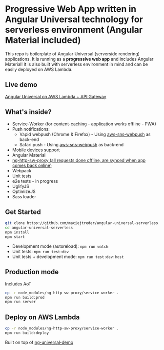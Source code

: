 # Progressive Web App written in Angular Universal technology for serverless environment (Angular Material included)
This repo is boilerplate of Angular Universal (serverside rendering) applications.
It is running as a **progressive web app** and includes Angular Material!
It is also built with serverless environment in mind and can be easily deployed on AWS Lambda.

## Live demo
[Angular Universal on AWS Lambda + API Gateway](https://www.angular-universal-serverless.maciejtreder.com)

## What's inside?
* Service-Worker (for content-caching - application works offline - PWA)
* Push notifications:
    * Vapid webpush (Chrome & Firefox) - Using [aws-sns-webpush](https://github.com/maciejtreder/aws-sns-webpush) as back-end
    * Safari push - Using [aws-sns-webpush](https://github.com/maciejtreder/aws-sns-webpush) as back-end
* Mobile devices support
* Angular Material
* [ng-http-sw-proxy (all requests done offline, are synced when app comes back online)](https://github.com/maciejtreder/ng-http-sw-proxy)
* Webpack
* Unit tests
* e2e tests - in progress
* UglifyJS
* OptimizeJS
* Sass loader


## Get Started
```sh
git clone https://github.com/maciejtreder/angular-universal-serverless.git
cd angular-universal-serverless
npm install
npm start
```
* Development mode (autoreload): ```npm run watch```
* Unit tests: ```npm run test:dev```
* Unit tests + development mode: ```npm run test:dev:host```


## Production mode
Includes AoT
```sh
cp -r node_modules/ng-http-sw-proxy/service-worker .
npm run build:prod
npm run server
```

## Deploy on AWS Lambda
```sh
cp -r node_modules/ng-http-sw-proxy/service-worker .
npm run build:deploy
```

Built on top of [ng-universal-demo](https://github.com/FrozenPandaz/ng-universal-demo)
